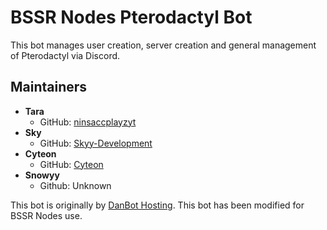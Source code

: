 # BSSR Nodes Pterodactyl Bot
This bot manages user creation, server creation and general management of Pterodactyl via Discord.

## Maintainers
- **Tara**
    - GitHub: [ninsaccplayzyt](https://github.com/ninsaccplayzyt)
- **Sky**
    - GitHub: [Skyy-Development](https://github.com/Skyy-Development)
- **Cyteon**
    - GitHub: [Cyteon](https://github.com/Cyteon)
- **Snowyy**
    - Github: Unknown

This bot is originally by [DanBot Hosting](https://github.com/DanBot-Hosting/DanBotHostingStats). This bot has been modified for BSSR Nodes use.
